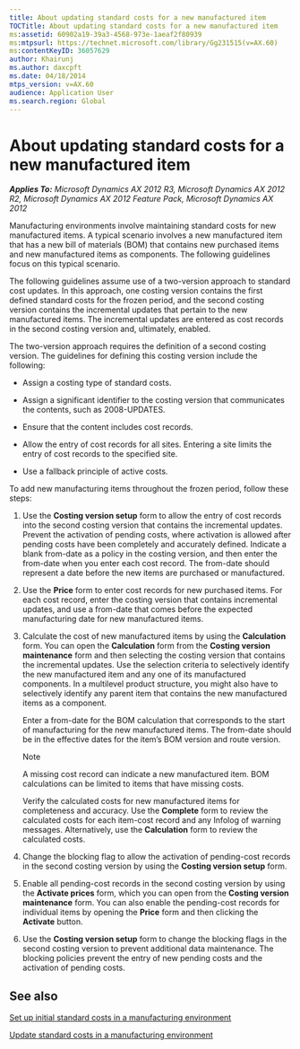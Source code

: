 ```yaml
---
title: About updating standard costs for a new manufactured item
TOCTitle: About updating standard costs for a new manufactured item
ms:assetid: 60902a19-39a3-4568-973e-1aeaf2f80939
ms:mtpsurl: https://technet.microsoft.com/library/Gg231515(v=AX.60)
ms:contentKeyID: 36057629
author: Khairunj
ms.author: daxcpft
ms.date: 04/18/2014
mtps_version: v=AX.60
audience: Application User
ms.search.region: Global
---
```


# About updating standard costs for a new manufactured item 


_**Applies To:** Microsoft Dynamics AX 2012 R3, Microsoft Dynamics AX 2012 R2, Microsoft Dynamics AX 2012 Feature Pack, Microsoft Dynamics AX 2012_

Manufacturing environments involve maintaining standard costs for new manufactured items. A typical scenario involves a new manufactured item that has a new bill of materials (BOM) that contains new purchased items and new manufactured items as components. The following guidelines focus on this typical scenario.

The following guidelines assume use of a two-version approach to standard cost updates. In this approach, one costing version contains the first defined standard costs for the frozen period, and the second costing version contains the incremental updates that pertain to the new manufactured items. The incremental updates are entered as cost records in the second costing version and, ultimately, enabled.

The two-version approach requires the definition of a second costing version. The guidelines for defining this costing version include the following:

  - Assign a costing type of standard costs.

  - Assign a significant identifier to the costing version that communicates the contents, such as 2008-UPDATES.

  - Ensure that the content includes cost records.

  - Allow the entry of cost records for all sites. Entering a site limits the entry of cost records to the specified site.

  - Use a fallback principle of active costs.

To add new manufacturing items throughout the frozen period, follow these steps:

1.  Use the **Costing version setup** form to allow the entry of cost records into the second costing version that contains the incremental updates. Prevent the activation of pending costs, where activation is allowed after pending costs have been completely and accurately defined. Indicate a blank from-date as a policy in the costing version, and then enter the from-date when you enter each cost record. The from-date should represent a date before the new items are purchased or manufactured.

2.  Use the **Price** form to enter cost records for new purchased items. For each cost record, enter the costing version that contains incremental updates, and use a from-date that comes before the expected manufacturing date for new manufactured items.

3.  Calculate the cost of new manufactured items by using the **Calculation** form. You can open the **Calculation** form from the **Costing version maintenance** form and then selecting the costing version that contains the incremental updates. Use the selection criteria to selectively identify the new manufactured item and any one of its manufactured components. In a multilevel product structure, you might also have to selectively identify any parent item that contains the new manufactured items as a component.
    
    Enter a from-date for the BOM calculation that corresponds to the start of manufacturing for the new manufactured items. The from-date should be in the effective dates for the item’s BOM version and route version.
    

    > [!NOTE]
    > <P>A missing cost record can indicate a new manufactured item. BOM calculations can be limited to items that have missing costs.</P>

    
    Verify the calculated costs for new manufactured items for completeness and accuracy. Use the **Complete** form to review the calculated costs for each item-cost record and any Infolog of warning messages. Alternatively, use the **Calculation** form to review the calculated costs.

4.  Change the blocking flag to allow the activation of pending-cost records in the second costing version by using the **Costing version setup** form.

5.  Enable all pending-cost records in the second costing version by using the **Activate prices** form, which you can open from the **Costing version maintenance** form. You can also enable the pending-cost records for individual items by opening the **Price** form and then clicking the **Activate** button.

6.  Use the **Costing version setup** form to change the blocking flags in the second costing version to prevent additional data maintenance. The blocking policies prevent the entry of new pending costs and the activation of pending costs.

## See also

[Set up initial standard costs in a manufacturing environment](set-up-initial-standard-costs-in-a-manufacturing-environment.md)

[Update standard costs in a manufacturing environment](update-standard-costs-in-a-manufacturing-environment.md)

  


